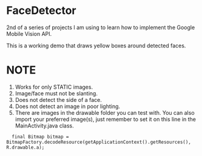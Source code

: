 # FaceDetector
2nd of a series of projects I am using to learn how to implement the Google Mobile Vision API.

This is a working demo that draws yellow boxes around detected faces.

# NOTE
1. Works for only STATIC images.
2. Image/face must not be slanting.
3. Does not detect the side of a face.
4. Does not detect an image in poor lighting.
5. There are images in the drawable folder you can test with. You can also import your preferred image(s), just remember to set it on this line in the MainActivity.java class.

```
  final Bitmap bitmap = BitmapFactory.decodeResource(getApplicationContext().getResources(), R.drawable.a);
 ```
 
